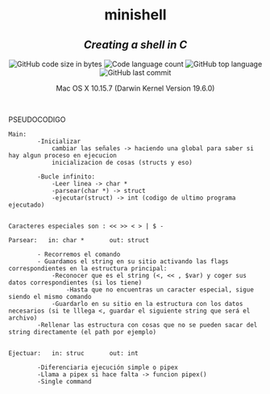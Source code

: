 <h1 align="center">
	minishell
</h1>
<h2 align="center">
	<b><i>Creating a shell in C</i></b><br>
</h2>

<p align="center">
	<img alt="GitHub code size in bytes" src="https://img.shields.io/github/languages/code-size/psimarro-g/minishell?color=lightblue" />
	<img alt="Code language count" src="https://img.shields.io/github/languages/count/psimarro-g/minishell?color=yellow" />
	<img alt="GitHub top language" src="https://img.shields.io/github/languages/top/psimarro-g/minishell?color=blue" />
	<img alt="GitHub last commit" src="https://img.shields.io/github/last-commit/psimarro-g/minishell?color=green" />
</p>

<p align="center">
	Mac OS X 10.15.7 (Darwin Kernel Version 19.6.0)<br>
</p>

<br>


PSEUDOCODIGO

    Main:  
            -Inicializar
                cambiar las señales -> haciendo una global para saber si hay algun proceso en ejecucion
                inicializacion de cosas (structs y eso)

            -Bucle infinito:
                -Leer linea -> char *
                -parsear(char *) -> struct
                -ejecutar(struct) -> int (codigo de ultimo programa ejecutado)


    Caracteres especiales son : << >> < > | $ -

    Parsear:   in: char *       out: struct

            - Recorremos el comando
            - Guardamos el string en su sitio activando las flags correspondientes en la estructura principal:
                -Reconocer que es el string (<, << , $var) y coger sus datos correspondientes (si los tiene)
                    -Hasta que no encuentras un caracter especial, sigue siendo el mismo comando
                -Guardarlo en su sitio en la estructura con los datos necesarios (si te lllega <, guardar el siguiente string que será el archivo)
            -Rellenar las estructura con cosas que no se pueden sacar del string directamente (el path por ejemplo)

    
    Ejectuar:   in: struc       out: int

            -Diferenciaria ejecución simple o pipex
            -Llama a pipex si hace falta -> funcion pipex()
            -Single command
